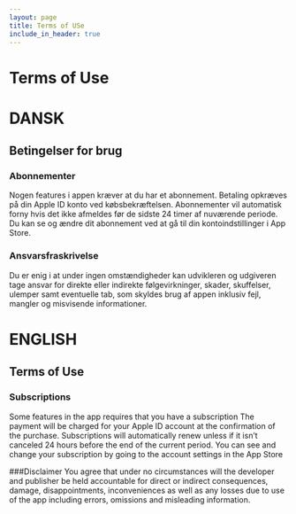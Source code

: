 ```yaml
---
layout: page
title: Terms of USe
include_in_header: true
---
```


# Terms of Use

# DANSK
## Betingelser for brug

### Abonnementer
Nogen features i appen kræver at du har et abonnement.
Betaling opkræves på din Apple ID konto ved købsbekræftelsen. 
Abonnementer vil automatisk forny hvis det ikke afmeldes før de sidste 24 timer af nuværende periode. Du kan se og ændre dit abonnement ved at gå til din kontoindstillinger i App Store.

### Ansvarsfraskrivelse
Du er enig i at under ingen omstændigheder kan udvikleren og udgiveren tage ansvar for direkte eller indirekte følgevirkninger, skader, skuffelser, ulemper samt eventuelle tab, som skyldes brug af appen inklusiv fejl, mangler og misvisende informationer.


# ENGLISH
## Terms of Use

### Subscriptions
Some features in the app requires that you have a subscription
The payment will be charged for your Apple ID account at the confirmation of the purchase.
Subscriptions will automatically renew unless if it isn’t canceled 24 hours before the end of the current period.
You can see and change your subscription by going to the account settings in the App Store

###Disclaimer
You agree that under no circumstances will the developer and publisher be held accountable for direct or indirect consequences, damage, disappointments, inconveniences as well as any losses due to use of the app including errors, omissions and misleading information.

